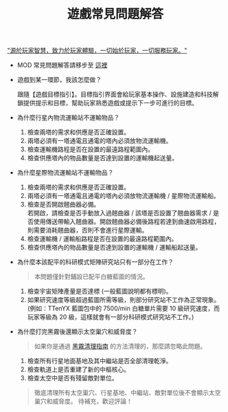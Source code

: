 ﻿---
title: 遊戲常見問題解答
---
["源於玩家智慧，致力於玩家體驗，一切始於玩家，一切服務玩家。"](#)

- MOD 常見問題解答請移步至 [這裡](/mod/#常見問題)

- 遊戲到某一環節，我該怎麼做？

    跟隨【遊戲目標指引】。目標指引界面會給玩家基本操作、設施建造和科技解鎖提供提示和目標，幫助玩家熟悉遊戲或提示下一步可進行的目標。

- 為什麼行星內物流運輸站不運輸物品？  
    1. 檢查兩塔的需求和供應是否正確設置。  
    2. 兩塔必須有一塔通電且通電的塔內必須放物流運輸機。
    3. 檢查運輸機路程是否在設置的最遠路程範圍內。
    4. 檢查供應塔內的物品數量是否達到設置的運輸機起送量。

- 為什麼星際物流運輸站不運輸物品？  
    1. 檢查兩塔的需求和供應是否正確設置。  
    2. 兩塔必須有一塔通電且通電的塔內必須放物流運輸機 / 星際物流運輸船。  
    3. 檢查是否開啟翹曲器必備。  
        若開啟，請檢查是否手動放入過翹曲器 / 該塔是否設置了翹曲器需求 / 是否使用傳送帶輸入翹曲器。開啟翹曲器必備後路程若達到曲速啟用路程，則需要消耗翹曲器，否則不會進行星際運輸。 
    4. 檢查運輸機 / 運輸船路程是否在設置的最遠路程範圍內。
    5. 檢查供應塔內的物品數量是否達到設置的運輸機 / 運輸船起送量。

- 為什麼本該配平的科研模式矩陣研究站只有一部分在工作？
    > 本問題僅針對鋪設已配平白糖藍圖的情況。
    1. 檢查宇宙矩陣產量是否達標 (一般藍圖說明都有標明)。
    2. 如果研究速度等級超過藍圖所需等級，則部分研究站不工作為正常現象。
       (例如：TTenYX 藍圖包中的 7500/min 白糖單片需要 10 級研究速度，而玩家等級為 20 級，這樣就會有一部分科研模式研究站不工作。)

- 為什麼打完黑霧後還顯示太空巢穴和威脅度？
    > 如果你是通過 [黑霧清理指南](/knowledge-base/darkfog#黑霧清理指南) 的方法清理的，那麼請忽略此問題。
    1. 檢查所有行星地面基地及其中繼站是否全部清理乾淨。
    2. 檢查軌道上是否重建了新的中樞核心。
    3. 檢查太空中是否有殘留敵對單位。
    > 徹底清理所有太空巢穴、行星基地、中繼站、敵對單位後不會顯示太空巢穴和威脅度。
待補充，歡迎評論！
